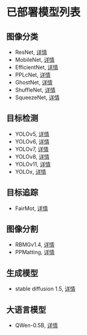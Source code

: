 
# 已部署模型列表

## 图像分类
- ResNet, [详情](https://github.com/nndeploy/nndeploy/blob/deploy_model/demo/classification/README.md)
- MobileNet, [详情](https://github.com/nndeploy/nndeploy/blob/deploy_model/demo/classification/README.md)
- EfficientNet, [详情](https://github.com/nndeploy/nndeploy/blob/deploy_model/demo/classification/README.md)
- PPLcNet, [详情](https://github.com/nndeploy/nndeploy/blob/deploy_model/demo/classification/README.md)
- GhostNet, [详情](https://github.com/nndeploy/nndeploy/blob/deploy_model/demo/classification/README.md)
- ShuffleNet, [详情](https://github.com/nndeploy/nndeploy/blob/deploy_model/demo/classification/README.md)
- SqueezeNet, [详情](https://github.com/nndeploy/nndeploy/blob/deploy_model/demo/classification/README.md)

## 目标检测
- YOLOv5, [详情](https://github.com/nndeploy/nndeploy/blob/deploy_model/demo/detect/README.md)
- YOLOv6, [详情](https://github.com/nndeploy/nndeploy/blob/deploy_model/demo/detect/README.md)
- YOLOv7, [详情](https://github.com/nndeploy/nndeploy/blob/deploy_model/demo/detect/README.md)
- YOLOv8, [详情](https://github.com/nndeploy/nndeploy/blob/deploy_model/demo/detect/README.md)
- YOLOv11, [详情](https://github.com/nndeploy/nndeploy/blob/deploy_model/demo/detect/README.md)
- YOLOx, [详情](https://github.com/nndeploy/nndeploy/blob/deploy_model/demo/detect/README.md)

## 目标追踪
- FairMot, [详情](https://github.com/nndeploy/nndeploy/blob/deploy_model/demo/track/README.md)

## 图像分割
- RBMGv1.4, [详情](https://github.com/nndeploy/nndeploy/blob/deploy_model/demo/segment/README.md)
- PPMatting, [详情](https://github.com/nndeploy/nndeploy/blob/deploy_model/demo/matting/README.md)

## 生成模型
- stable diffusion 1.5, [详情](https://github.com/nndeploy/nndeploy/blob/deploy_model/demo/stable_diffusion/README.md)

## 大语言模型
- QWen-0.5B, [详情](https://github.com/nndeploy/nndeploy/blob/deploy_model/demo/llama/README.md)